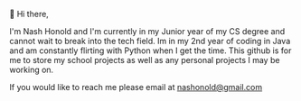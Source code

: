 👋 Hi there, 

I'm Nash Honold and I'm currently in my Junior year of my CS degree and cannot wait to break into the tech field. 
Im in my 2nd year of coding in Java and am constantly flirting with Python when I get the time. This github is for me to 
store my school projects as well as any personal projects I may be working on.  

If you would like to reach me please email at nashonold@gmail.com


